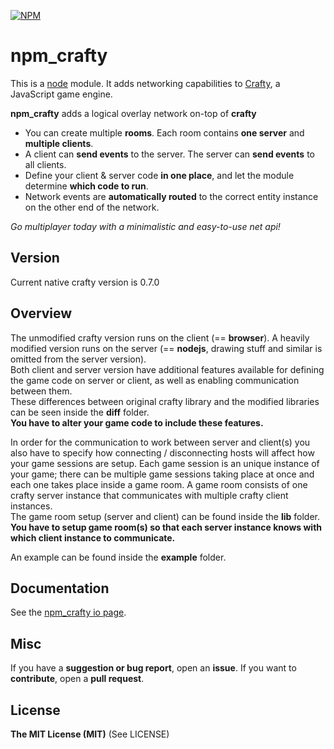 [![NPM](https://nodei.co/npm/npm_crafty.png?compact=true)](https://nodei.co/npm/npm_crafty/)

# npm_crafty

This is a [node](http://nodejs.org/) module. It adds networking capabilities to [Crafty](http://craftyjs.com/), a JavaScript game engine.

**npm_crafty** adds a logical overlay network on-top of **crafty**   
* You can create multiple __rooms__. Each room contains __one server__ and __multiple clients__.   
* A client can __send events__ to the server. The server can __send events__ to all clients.   
* Define your client & server code __in one place__, and let the module determine __which code to run__.   
* Network events are __automatically routed__ to the correct entity instance on the other end of the network.

_Go multiplayer today with a minimalistic and easy-to-use net api!_

## Version
Current native crafty version is 0.7.0

## Overview
The unmodified crafty version runs on the client (== __browser__). A heavily modified version runs on the server 
(== __nodejs__, drawing stuff and similar is omitted from the server version).   
Both client and server version have additional features available for defining the game code on server or client, 
as well as enabling communication between them.   
These differences between original crafty library and the modified libraries can be seen inside the 
__diff__ folder.  
__You have to alter your game code to include these features.__

In order for the communication to work between server and client(s) you also have to specify how connecting / disconnecting
hosts will affect how your game sessions are setup. Each game session is an unique instance of your game; there can be
multiple game sessions taking place at once and each one takes place inside a game room. A game room consists
of one crafty server instance that communicates with multiple crafty client instances.   
The game room setup (server and client) can be found inside the __lib__ folder.    
__You have to setup game room(s) so that each server instance knows with which client instance to communicate.__

An example can be found inside the __example__ folder.

## Documentation
See the [npm_crafty io page](http://mucaho.github.io/npm_crafty/).

## Misc
If you have a __suggestion or bug report__, open an __issue__. 
If you want to __contribute__, open a __pull request__.

## License
__The MIT License (MIT)__ (See LICENSE)
